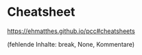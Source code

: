 # Cheatsheet

https://ehmatthes.github.io/pcc#cheatsheets

(fehlende Inhalte: break, None, Kommentare)
